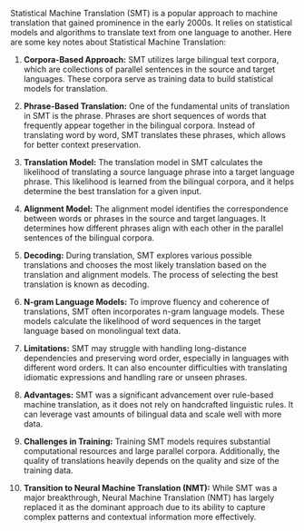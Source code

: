 Statistical Machine Translation (SMT) is a popular approach to machine translation that gained prominence in the early 2000s. It relies on statistical models and algorithms to translate text from one language to another. Here are some key notes about Statistical Machine Translation:

1. **Corpora-Based Approach:** SMT utilizes large bilingual text corpora, which are collections of parallel sentences in the source and target languages. These corpora serve as training data to build statistical models for translation.
    
2. **Phrase-Based Translation:** One of the fundamental units of translation in SMT is the phrase. Phrases are short sequences of words that frequently appear together in the bilingual corpora. Instead of translating word by word, SMT translates these phrases, which allows for better context preservation.
    
3. **Translation Model:** The translation model in SMT calculates the likelihood of translating a source language phrase into a target language phrase. This likelihood is learned from the bilingual corpora, and it helps determine the best translation for a given input.
    
4. **Alignment Model:** The alignment model identifies the correspondence between words or phrases in the source and target languages. It determines how different phrases align with each other in the parallel sentences of the bilingual corpora.
    
5. **Decoding:** During translation, SMT explores various possible translations and chooses the most likely translation based on the translation and alignment models. The process of selecting the best translation is known as decoding.
    
6. **N-gram Language Models:** To improve fluency and coherence of translations, SMT often incorporates n-gram language models. These models calculate the likelihood of word sequences in the target language based on monolingual text data.
    
7. **Limitations:** SMT may struggle with handling long-distance dependencies and preserving word order, especially in languages with different word orders. It can also encounter difficulties with translating idiomatic expressions and handling rare or unseen phrases.
    
8. **Advantages:** SMT was a significant advancement over rule-based machine translation, as it does not rely on handcrafted linguistic rules. It can leverage vast amounts of bilingual data and scale well with more data.
    
9. **Challenges in Training:** Training SMT models requires substantial computational resources and large parallel corpora. Additionally, the quality of translations heavily depends on the quality and size of the training data.
    
10. **Transition to Neural Machine Translation (NMT):** While SMT was a major breakthrough, Neural Machine Translation (NMT) has largely replaced it as the dominant approach due to its ability to capture complex patterns and contextual information more effectively.